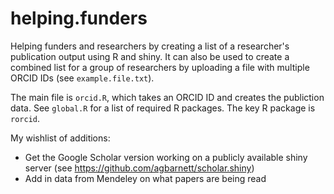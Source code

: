 # helping.funders
Helping funders and researchers by creating a list of a researcher's publication output using R and shiny. It can also be used to create a combined list for a group of researchers by uploading a file with multiple ORCID IDs (see `example.file.txt`).

The main file is `orcid.R`, which takes an ORCID ID and creates the publiction data. See `global.R` for a list of required R packages. The key R package is `rorcid`.

My wishlist of additions:
* Get the Google Scholar version working on a publicly available shiny server (see https://github.com/agbarnett/scholar.shiny)
* Add in data from Mendeley on what papers are being read

